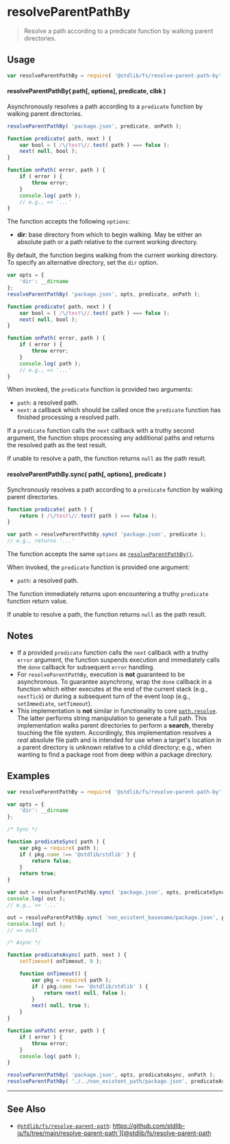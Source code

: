 <!--

@license Apache-2.0

Copyright (c) 2021 The Stdlib Authors.

Licensed under the Apache License, Version 2.0 (the "License");
you may not use this file except in compliance with the License.
You may obtain a copy of the License at

   http://www.apache.org/licenses/LICENSE-2.0

Unless required by applicable law or agreed to in writing, software
distributed under the License is distributed on an "AS IS" BASIS,
WITHOUT WARRANTIES OR CONDITIONS OF ANY KIND, either express or implied.
See the License for the specific language governing permissions and
limitations under the License.

-->

# resolveParentPathBy

> Resolve a path according to a predicate function by walking parent directories.

<section class="usage">

## Usage

```javascript
var resolveParentPathBy = require( '@stdlib/fs/resolve-parent-path-by' );
```

<a name="resolve-parent-path-by"></a>

#### resolveParentPathBy( path\[, options], predicate, clbk )

Asynchronously resolves a path according to a `predicate` function by walking parent directories.

```javascript
resolveParentPathBy( 'package.json', predicate, onPath );

function predicate( path, next ) {
    var bool = ( /\/test\//.test( path ) === false );
    next( null, bool );
}

function onPath( error, path ) {
    if ( error ) {
        throw error;
    }
    console.log( path );
    // e.g., => '...'
}
```

The function accepts the following `options`:

-   **dir**: base directory from which to begin walking. May be either an absolute path or a path relative to the current working directory.

By default, the function begins walking from the current working directory. To specify an alternative directory, set the `dir` option.

```javascript
var opts = {
    'dir': __dirname
};
resolveParentPathBy( 'package.json', opts, predicate, onPath );

function predicate( path, next ) {
    var bool = ( /\/test\//.test( path ) === false );
    next( null, bool );
}

function onPath( error, path ) {
    if ( error ) {
        throw error;
    }
    console.log( path );
    // e.g., => '...'
}
```

When invoked, the `predicate` function is provided two arguments:

-   `path`: a resolved path.
-   `next`: a callback which should be called once the `predicate` function has finished processing a resolved path.

If a `predicate` function calls the `next` callback with a truthy second argument, the function stops processing any additional paths and returns the resolved path as the test result.

If unable to resolve a path, the function returns `null` as the path result.

#### resolveParentPathBy.sync( path\[, options], predicate )

Synchronously resolves a path according to a `predicate` function by walking parent directories.

```javascript
function predicate( path ) {
    return ( /\/test\//.test( path ) === false );
}

var path = resolveParentPathBy.sync( 'package.json', predicate );
// e.g., returns '...'
```

The function accepts the same `options` as [`resolveParentPathBy()`](#resolve-parent-path-by).

When invoked, the `predicate` function is provided one argument:

-   `path`: a resolved path.

The function immediately returns upon encountering a truthy `predicate` function return value.

If unable to resolve a path, the function returns `null` as the path result.

</section>

<!-- /.usage -->

<section class="notes">

## Notes

-   If a provided `predicate` function calls the `next` callback with a truthy `error` argument, the function suspends execution and immediately calls the `done` callback for subsequent `error` handling.
-   For `resolveParentPathBy`, execution is **not** guaranteed to be asynchronous. To guarantee asynchrony, wrap the `done` callback in a function which either executes at the end of the current stack (e.g., `nextTick`) or during a subsequent turn of the event loop (e.g., `setImmediate`, `setTimeout`).
-   This implementation is **not** similar in functionality to core [`path.resolve`][node-core-path-resolve]. The latter performs string manipulation to generate a full path. This implementation walks parent directories to perform a **search**, thereby touching the file system. Accordingly, this implementation resolves a _real_ absolute file path and is intended for use when a target's location in a parent directory is unknown relative to a child directory; e.g., when wanting to find a package root from deep within a package directory.

</section>

<!-- /.notes -->

<section class="examples">

## Examples

<!-- eslint no-undef: "error" -->

<!-- eslint-disable stdlib/no-dynamic-require -->

```javascript
var resolveParentPathBy = require( '@stdlib/fs/resolve-parent-path-by' );

var opts = {
    'dir': __dirname
};

/* Sync */

function predicateSync( path ) {
    var pkg = require( path );
    if ( pkg.name !== '@stdlib/stdlib' ) {
        return false;
    }
    return true;
}

var out = resolveParentPathBy.sync( 'package.json', opts, predicateSync );
console.log( out );
// e.g., => '...'

out = resolveParentPathBy.sync( 'non_existent_basename/package.json', predicateSync );
console.log( out );
// => null

/* Async */

function predicateAsync( path, next ) {
    setTimeout( onTimeout, 0 );

    function onTimeout() {
        var pkg = require( path );
        if ( pkg.name !== '@stdlib/stdlib' ) {
            return next( null, false );
        }
        next( null, true );
    }
}

function onPath( error, path ) {
    if ( error ) {
        throw error;
    }
    console.log( path );
}

resolveParentPathBy( 'package.json', opts, predicateAsync, onPath );
resolveParentPathBy( './../non_existent_path/package.json', predicateAsync, onPath );
```

</section>

<!-- /.examples -->

<!-- Section for related `stdlib` packages. Do not manually edit this section, as it is automatically populated. -->

<section class="related">

* * *

## See Also

-   [`@stdlib/fs/resolve-parent-path`][@stdlib/fs/resolve-parent-path]: https://github.com/stdlib-js/fs/tree/main/resolve-parent-path`][@stdlib/fs/resolve-parent-path

</section>

<!-- /.related -->

<!-- Section for all links. Make sure to keep an empty line after the `section` element and another before the `/section` close. -->

<section class="links">

[node-core-path-resolve]: https://nodejs.org/api/path.html#path_path_resolve_paths

<!-- <related-links> -->

[@stdlib/fs/resolve-parent-path]: https://github.com/stdlib-js/fs/tree/main/resolve-parent-path

<!-- </related-links> -->

</section>

<!-- /.links -->
